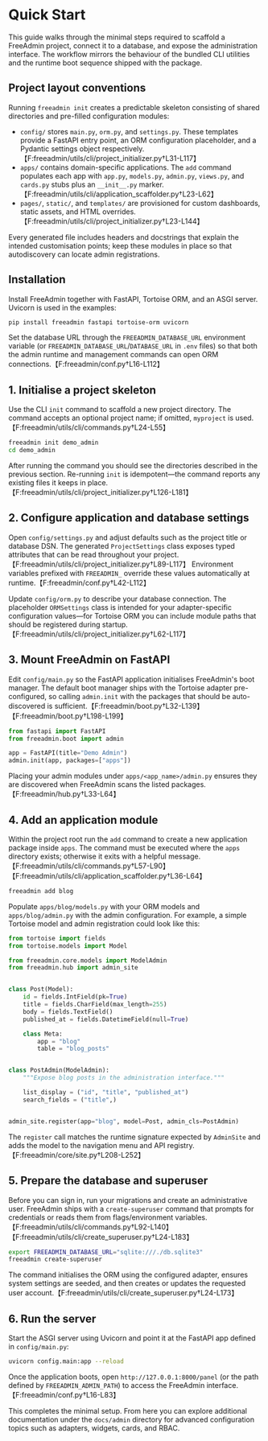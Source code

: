 # Quick Start

This guide walks through the minimal steps required to scaffold a FreeAdmin project, connect it to a database, and expose the administration interface. The workflow mirrors the behaviour of the bundled CLI utilities and the runtime boot sequence shipped with the package.

## Project layout conventions

Running ``freeadmin init`` creates a predictable skeleton consisting of shared directories and pre-filled configuration modules:

- ``config/`` stores ``main.py``, ``orm.py``, and ``settings.py``. These templates provide a FastAPI entry point, an ORM configuration placeholder, and a Pydantic settings object respectively.【F:freeadmin/utils/cli/project_initializer.py†L31-L117】
- ``apps/`` contains domain-specific applications. The ``add`` command populates each app with ``app.py``, ``models.py``, ``admin.py``, ``views.py``, and ``cards.py`` stubs plus an ``__init__.py`` marker.【F:freeadmin/utils/cli/application_scaffolder.py†L23-L62】
- ``pages/``, ``static/``, and ``templates/`` are provisioned for custom dashboards, static assets, and HTML overrides.【F:freeadmin/utils/cli/project_initializer.py†L23-L144】

Every generated file includes headers and docstrings that explain the intended customisation points; keep these modules in place so that autodiscovery can locate admin registrations.

## Installation

Install FreeAdmin together with FastAPI, Tortoise ORM, and an ASGI server. Uvicorn is used in the examples:

```bash
pip install freeadmin fastapi tortoise-orm uvicorn
```

Set the database URL through the ``FREEADMIN_DATABASE_URL`` environment variable (or ``FREEADMIN_DATABASE_URL``/``DATABASE_URL`` in ``.env`` files) so that both the admin runtime and management commands can open ORM connections.【F:freeadmin/conf.py†L16-L112】

## 1. Initialise a project skeleton

Use the CLI ``init`` command to scaffold a new project directory. The command accepts an optional project name; if omitted, ``myproject`` is used.【F:freeadmin/utils/cli/commands.py†L24-L55】

```bash
freeadmin init demo_admin
cd demo_admin
```

After running the command you should see the directories described in the previous section. Re-running ``init`` is idempotent—the command reports any existing files it keeps in place.【F:freeadmin/utils/cli/project_initializer.py†L126-L181】

## 2. Configure application and database settings

Open ``config/settings.py`` and adjust defaults such as the project title or database DSN. The generated ``ProjectSettings`` class exposes typed attributes that can be read throughout your project.【F:freeadmin/utils/cli/project_initializer.py†L89-L117】 Environment variables prefixed with ``FREEADMIN_`` override these values automatically at runtime.【F:freeadmin/conf.py†L42-L112】

Update ``config/orm.py`` to describe your database connection. The placeholder ``ORMSettings`` class is intended for your adapter-specific configuration values—for Tortoise ORM you can include module paths that should be registered during startup.【F:freeadmin/utils/cli/project_initializer.py†L62-L117】

## 3. Mount FreeAdmin on FastAPI

Edit ``config/main.py`` so the FastAPI application initialises FreeAdmin's boot manager. The default boot manager ships with the Tortoise adapter pre-configured, so calling ``admin.init`` with the packages that should be auto-discovered is sufficient.【F:freeadmin/boot.py†L32-L139】【F:freeadmin/boot.py†L198-L199】

```python
from fastapi import FastAPI
from freeadmin.boot import admin

app = FastAPI(title="Demo Admin")
admin.init(app, packages=["apps"])
```

Placing your admin modules under ``apps/<app_name>/admin.py`` ensures they are discovered when FreeAdmin scans the listed packages.【F:freeadmin/hub.py†L33-L64】

## 4. Add an application module

Within the project root run the ``add`` command to create a new application package inside ``apps``. The command must be executed where the ``apps`` directory exists; otherwise it exits with a helpful message.【F:freeadmin/utils/cli/commands.py†L57-L90】【F:freeadmin/utils/cli/application_scaffolder.py†L36-L64】

```bash
freeadmin add blog
```

Populate ``apps/blog/models.py`` with your ORM models and ``apps/blog/admin.py`` with the admin configuration. For example, a simple Tortoise model and admin registration could look like this:

```python
from tortoise import fields
from tortoise.models import Model

from freeadmin.core.models import ModelAdmin
from freeadmin.hub import admin_site


class Post(Model):
    id = fields.IntField(pk=True)
    title = fields.CharField(max_length=255)
    body = fields.TextField()
    published_at = fields.DatetimeField(null=True)

    class Meta:
        app = "blog"
        table = "blog_posts"


class PostAdmin(ModelAdmin):
    """Expose blog posts in the administration interface."""

    list_display = ("id", "title", "published_at")
    search_fields = ("title",)


admin_site.register(app="blog", model=Post, admin_cls=PostAdmin)
```

The ``register`` call matches the runtime signature expected by ``AdminSite`` and adds the model to the navigation menu and API registry.【F:freeadmin/core/site.py†L208-L252】

## 5. Prepare the database and superuser

Before you can sign in, run your migrations and create an administrative user. FreeAdmin ships with a ``create-superuser`` command that prompts for credentials or reads them from flags/environment variables.【F:freeadmin/utils/cli/commands.py†L92-L140】【F:freeadmin/utils/cli/create_superuser.py†L24-L183】

```bash
export FREEADMIN_DATABASE_URL="sqlite:///./db.sqlite3"
freeadmin create-superuser
```

The command initialises the ORM using the configured adapter, ensures system settings are seeded, and then creates or updates the requested user account.【F:freeadmin/utils/cli/create_superuser.py†L24-L173】

## 6. Run the server

Start the ASGI server using Uvicorn and point it at the FastAPI app defined in ``config/main.py``:

```bash
uvicorn config.main:app --reload
```

Once the application boots, open ``http://127.0.0.1:8000/panel`` (or the path defined by ``FREEADMIN_ADMIN_PATH``) to access the FreeAdmin interface.【F:freeadmin/conf.py†L16-L83】

This completes the minimal setup. From here you can explore additional documentation under the ``docs/admin`` directory for advanced configuration topics such as adapters, widgets, cards, and RBAC.
